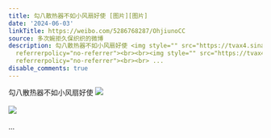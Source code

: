 ```yaml
---
title: 勾八散热器不如小风扇好使 [图片][图片]
date: '2024-06-03'
linkTitle: https://weibo.com/5286768287/OhjiunoCC
source: 多次婉拒久保织织的微博
description: 勾八散热器不如小风扇好使 <img style="" src="https://tvax4.sinaimg.cn/large/005LMJWfgy1hqcdjmf9zmj30n01dsk1y.jpg"
  referrerpolicy="no-referrer"><br><br><img style="" src="https://tvax4.sinaimg.cn/large/005LMJWfgy1hqcdjn4snkj30u0140aho.jpg"
  referrerpolicy="no-referrer"><br><br> ...
disable_comments: true
---
```

勾八散热器不如小风扇好使 <img style="" src="https://tvax4.sinaimg.cn/large/005LMJWfgy1hqcdjmf9zmj30n01dsk1y.jpg" referrerpolicy="no-referrer"><br><br><img style="" src="https://tvax4.sinaimg.cn/large/005LMJWfgy1hqcdjn4snkj30u0140aho.jpg" referrerpolicy="no-referrer"><br><br> ...